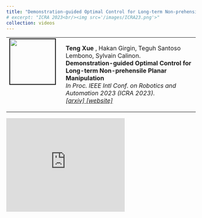 ```yaml
---
title: "Demonstration-guided Optimal Control for Long-term Non-prehensile Planar Manipulation"
# excerpt: "ICRA 2023<br/><img src='/images/ICRA23.png'>"
collection: videos
---
```


<table >
<tbody>
<tr> <td style="width:120px; height=120px; vertical-align: top;"> <img style="float: left; margin-right: 10px " src="https://schortenger.github.io/images/ICRA23.png" width="120px" height="120px" border="2px solid #bbb"> </td>
<td style= "height=120px; vertical-align: top;"> <p>
<strong> Teng Xue </strong>, Hakan Girgin, Teguh Santoso Lembono, Sylvain Calinon. <br> <strong> Demonstration-guided Optimal Control for Long-term Non-prehensile Planar Manipulation </strong> <br>
<i> In Proc. IEEE Intl Conf. on Robotics and Automation 2023 (ICRA 2023).  
<br> <a href="https://arxiv.org/pdf/2212.12814.pdf"> [arxiv] </a> <a href="https://sites.google.com/view/dg-oc/"> [website] </a>  </i>  </p> </td>
</tr>
</tbody>
</table>

<iframe width="315" height="250" src="https://www.youtube.com//embed/ZoH_56YhcAA" frameborder="0" allowfullscreen></iframe>